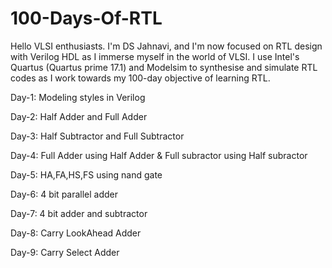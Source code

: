 # 100-Days-Of-RTL
Hello VLSI enthusiasts. I'm DS Jahnavi, and I'm now focused on RTL design with Verilog HDL as I immerse myself in the world of VLSI. I use Intel's Quartus (Quartus prime 17.1) and Modelsim to synthesise and simulate RTL codes as I work towards my 100-day objective of learning RTL. 

Day-1: Modeling styles in Verilog

Day-2: Half Adder and Full Adder

Day-3: Half Subtractor and Full Subtractor

Day-4: Full Adder using Half Adder & Full subractor using Half subractor

Day-5: HA,FA,HS,FS using nand gate

Day-6: 4 bit parallel adder

Day-7: 4 bit adder and subtractor

Day-8: Carry LookAhead Adder

Day-9: Carry Select Adder









































































































